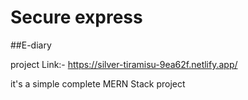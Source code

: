 # Secure express
##E-diary

project Link:- https://silver-tiramisu-9ea62f.netlify.app/

it's a simple complete MERN Stack project
